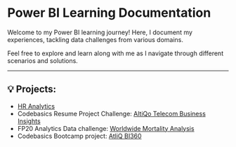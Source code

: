 # Power BI Learning Documentation

Welcome to my Power BI learning journey! Here, I document my experiences, tackling data challenges from various domains.

Feel free to explore and learn along with me as I navigate through different scenarios and solutions.

___

## 💡 Projects:

* [HR Analytics](https://www.linkedin.com/posts/karthiga-lakshmanan_hr-analytics-dashboard-activity-6886279407179317248-3-97?utm_source=share&utm_medium=member_desktop)
* Codebasics Resume Project Challenge: [AltiQo Telecom Business Insights](https://www.linkedin.com/posts/karthiga-lakshmanan_codebasicsresumeprojectchallenge-codebasics-activity-7011582159345913856-6x3p?utm_source=share&utm_medium=member_desktop)
* FP20 Analytics Data challenge: [Worldwide Mortality Analysis](https://www.linkedin.com/feed/update/urn:li:activity:7112886582172426240?utm_source=share&utm_medium=member_desktop)
* Codebasics Bootcamp project: [AtliQ BI360](https://github.com/Karthigalakshmanan/Codebasics-Bootcamp-project-AtliQ-BI360)
